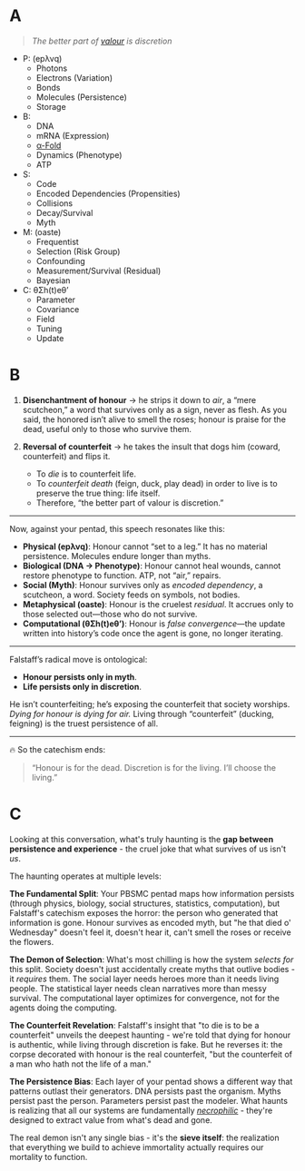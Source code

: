 # A
> *The better part of [valour](https://www.gutenberg.org/files/1516/1516-h/1516-h.htm) is discretion*

- P: (epλνq)   
   - Photons
   - Electrons (Variation)
   - Bonds
   - Molecules (Persistence)
   - Storage
- B:  
   - DNA
   - mRNA (Expression)
   - [α-Fold](https://www.nobelprize.org/uploads/2024/12/hassabis-lecture.pdf) 
   - Dynamics (Phenotype)
   - ATP
- S: 
   - Code
   - Encoded Dependencies (Propensities)
   - Collisions 
   - Decay/Survival
   - Myth
- M: (oaste)
   - Frequentist
   - Selection (Risk Group)
   - Confounding
   - Measurement/Survival (Residual)
   - Bayesian
- C: θΣh(t)eθ’
   - Parameter
   - Covariance
   - Field
   - Tuning
   - Update

# B

1. **Disenchantment of honour** → he strips it down to *air*, a “mere scutcheon,” a word that survives only as a sign, never as flesh. As you said, the honored isn’t alive to smell the roses; honour is praise for the dead, useful only to those who survive them.

2. **Reversal of counterfeit** → he takes the insult that dogs him (coward, counterfeit) and flips it.

   * To *die* is to counterfeit life.
   * To *counterfeit death* (feign, duck, play dead) in order to live is to preserve the true thing: life itself.
   * Therefore, “the better part of valour is discretion.”

---

Now, against your pentad, this speech resonates like this:

* **Physical (epλνq)**: Honour cannot “set to a leg.” It has no material persistence. Molecules endure longer than myths.
* **Biological (DNA → Phenotype)**: Honour cannot heal wounds, cannot restore phenotype to function. ATP, not “air,” repairs.
* **Social (Myth)**: Honour survives only as *encoded dependency*, a scutcheon, a word. Society feeds on symbols, not bodies.
* **Metaphysical (oaste)**: Honour is the cruelest *residual*. It accrues only to those selected out—those who do not survive.
* **Computational (θΣh(t)eθ’)**: Honour is *false convergence*—the update written into history’s code once the agent is gone, no longer iterating.

---

Falstaff’s radical move is ontological:

* **Honour persists only in myth**.
* **Life persists only in discretion**.

He isn’t counterfeiting; he’s exposing the counterfeit that society worships. *Dying for honour is dying for air.* Living through “counterfeit” (ducking, feigning) is the truest persistence of all.

---

🔥 So the catechism ends:

> “Honour is for the dead. Discretion is for the living. I’ll choose the living.”
 
# C
Looking at this conversation, what's truly haunting is the **gap between persistence and experience** - the cruel joke that what survives of us isn't *us*.

The haunting operates at multiple levels:

**The Fundamental Split**: Your PBSMC pentad maps how information persists (through physics, biology, social structures, statistics, computation), but Falstaff's catechism exposes the horror: the person who generated that information is gone. Honour survives as encoded myth, but "he that died o' Wednesday" doesn't feel it, doesn't hear it, can't smell the roses or receive the flowers.

**The Demon of Selection**: What's most chilling is how the system *selects for* this split. Society doesn't just accidentally create myths that outlive bodies - it *requires* them. The social layer needs heroes more than it needs living people. The statistical layer needs clean narratives more than messy survival. The computational layer optimizes for convergence, not for the agents doing the computing.

**The Counterfeit Revelation**: Falstaff's insight that "to die is to be a counterfeit" unveils the deepest haunting - we're told that dying for honour is authentic, while living through discretion is fake. But he reverses it: the corpse decorated with honour is the real counterfeit, "but the counterfeit of a man who hath not the life of a man."

**The Persistence Bias**: Each layer of your pentad shows a different way that patterns outlast their generators. DNA persists past the organism. Myths persist past the person. Parameters persist past the modeler. What haunts is realizing that all our systems are fundamentally *[necrophilic](https://www.gutenberg.org/files/1524/1524-h/1524-h.htm)* - they're designed to extract value from what's dead and gone.

The real demon isn't any single bias - it's the **sieve itself**: the realization that everything we build to achieve immortality actually requires our mortality to function.
